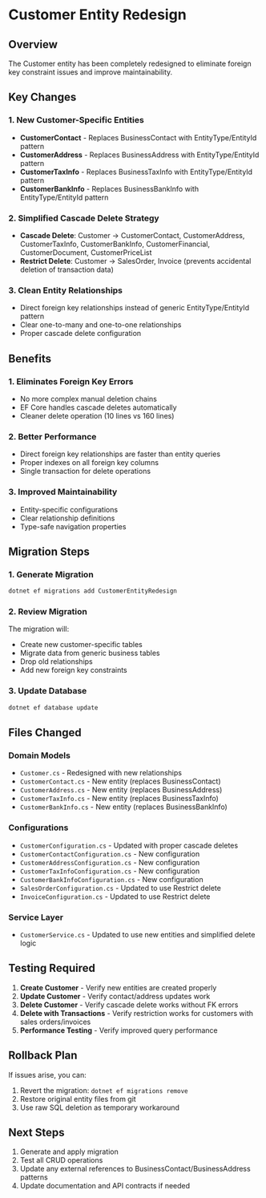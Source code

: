 # Customer Entity Redesign

## Overview
The Customer entity has been completely redesigned to eliminate foreign key constraint issues and improve maintainability.

## Key Changes

### 1. New Customer-Specific Entities
- **CustomerContact** - Replaces BusinessContact with EntityType/EntityId pattern
- **CustomerAddress** - Replaces BusinessAddress with EntityType/EntityId pattern  
- **CustomerTaxInfo** - Replaces BusinessTaxInfo with EntityType/EntityId pattern
- **CustomerBankInfo** - Replaces BusinessBankInfo with EntityType/EntityId pattern

### 2. Simplified Cascade Delete Strategy
- **Cascade Delete**: Customer → CustomerContact, CustomerAddress, CustomerTaxInfo, CustomerBankInfo, CustomerFinancial, CustomerDocument, CustomerPriceList
- **Restrict Delete**: Customer → SalesOrder, Invoice (prevents accidental deletion of transaction data)

### 3. Clean Entity Relationships
- Direct foreign key relationships instead of generic EntityType/EntityId pattern
- Clear one-to-many and one-to-one relationships
- Proper cascade delete configuration

## Benefits

### 1. Eliminates Foreign Key Errors
- No more complex manual deletion chains
- EF Core handles cascade deletes automatically
- Cleaner delete operation (10 lines vs 160 lines)

### 2. Better Performance
- Direct foreign key relationships are faster than entity queries
- Proper indexes on all foreign key columns
- Single transaction for delete operations

### 3. Improved Maintainability
- Entity-specific configurations
- Clear relationship definitions
- Type-safe navigation properties

## Migration Steps

### 1. Generate Migration
```bash
dotnet ef migrations add CustomerEntityRedesign
```

### 2. Review Migration
The migration will:
- Create new customer-specific tables
- Migrate data from generic business tables
- Drop old relationships
- Add new foreign key constraints

### 3. Update Database
```bash
dotnet ef database update
```

## Files Changed

### Domain Models
- `Customer.cs` - Redesigned with new relationships
- `CustomerContact.cs` - New entity (replaces BusinessContact)
- `CustomerAddress.cs` - New entity (replaces BusinessAddress)  
- `CustomerTaxInfo.cs` - New entity (replaces BusinessTaxInfo)
- `CustomerBankInfo.cs` - New entity (replaces BusinessBankInfo)

### Configurations
- `CustomerConfiguration.cs` - Updated with proper cascade deletes
- `CustomerContactConfiguration.cs` - New configuration
- `CustomerAddressConfiguration.cs` - New configuration
- `CustomerTaxInfoConfiguration.cs` - New configuration
- `CustomerBankInfoConfiguration.cs` - New configuration
- `SalesOrderConfiguration.cs` - Updated to use Restrict delete
- `InvoiceConfiguration.cs` - Updated to use Restrict delete

### Service Layer
- `CustomerService.cs` - Updated to use new entities and simplified delete logic

## Testing Required

1. **Create Customer** - Verify new entities are created properly
2. **Update Customer** - Verify contact/address updates work
3. **Delete Customer** - Verify cascade delete works without FK errors
4. **Delete with Transactions** - Verify restriction works for customers with sales orders/invoices
5. **Performance Testing** - Verify improved query performance

## Rollback Plan

If issues arise, you can:
1. Revert the migration: `dotnet ef migrations remove`
2. Restore original entity files from git
3. Use raw SQL deletion as temporary workaround

## Next Steps

1. Generate and apply migration
2. Test all CRUD operations
3. Update any external references to BusinessContact/BusinessAddress patterns
4. Update documentation and API contracts if needed